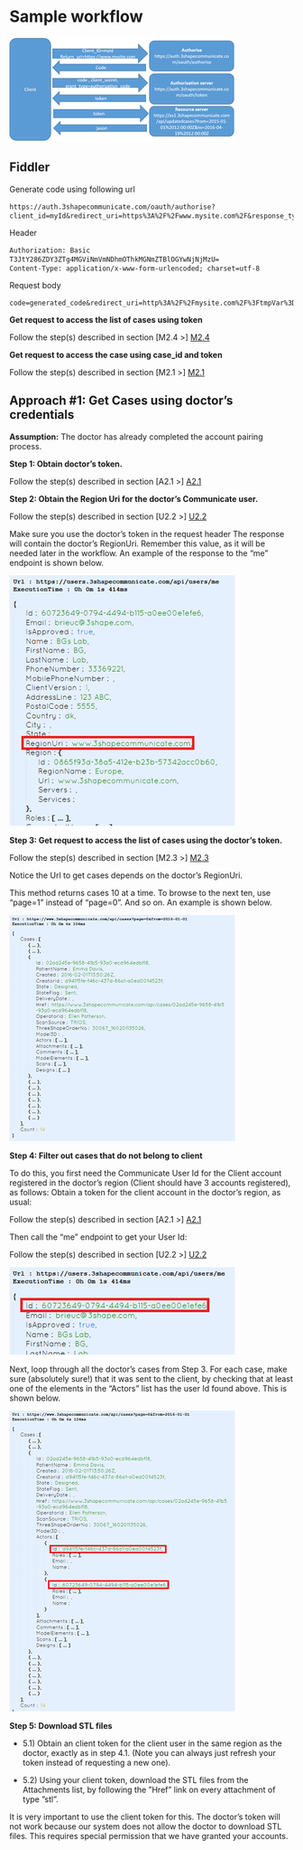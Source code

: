 # Sample workflow
![alt tag](OAuth2Flow2.png)

## Fiddler
Generate code using following url
```
https://auth.3shapecommunicate.com/oauth/authorise?client_id=myId&redirect_uri=https%3A%2F%2Fwww.mysite.com%2F&response_type=code
```

Header
```
Authorization: Basic T3JtY286ZDY3ZTg4MGViNmVmNDhmOThkMGNmZTBlOGYwNjNjMzU=
Content-Type: application/x-www-form-urlencoded; charset=utf-8
```
Request body
```
code=generated_code&redirect_uri=http%3A%2F%2Fmysite.com%2F%3FtmpVar%3D0&grant_type=authorization_code
```

**Get request to access the list of cases using token**

Follow the step(s) described in section [M2.4 >] [M2.4]

**Get request to access the case using case_id and token**

Follow the step(s) described in section [M2.1 >] [M2.1]

## Approach #1: Get Cases using doctor’s credentials

**Assumption:** The doctor has already completed the account pairing process. 

**Step 1: Obtain doctor’s token.**

Follow the step(s) described in section [A2.1 >] [A2.1]

**Step 2: Obtain the Region Uri for the doctor’s Communicate user.**

Follow the step(s) described in section [U2.2 >] [U2.2]

Make sure you use the doctor’s token in the request header
The response will contain the doctor’s RegionUri. 
Remember this value, as it will be needed later in the workflow. 
An example of the response to the “me” endpoint is shown below.

![alt tag](ApiBrowserMe.png)

**Step 3: Get request to access the list of cases using the doctor’s token.**

Follow the step(s) described in section [M2.3 >] [M2.3]

Notice the Url to get cases depends on the doctor’s RegionUri.

This method returns cases 10 at a time. To browse to the next ten, use “page=1” instead of “page=0”. And so on. An example is shown below.

![alt tag](ApiBrowserCasesPage0.png)

**Step 4: Filter out cases that do not belong to client**

To do this, you first need the Communicate User Id for the Client account registered in the doctor’s region (Client should have 3 accounts registered), as follows:
Obtain a token for the client account in the doctor’s region, as usual:

Follow the step(s) described in section [A2.1 >] [A2.1]

Then call the “me” endpoint to get your User Id:

Follow the step(s) described in section [U2.2 >] [U2.2]

![alt tag](ApiBrowserMe2.png)

Next, loop through all the doctor’s cases from Step 3. For each case, make sure (absolutely sure!) that it was sent to the client, by checking that at least one of the elements in the “Actors” list has the user Id found above. This is shown below.

![alt tag](ApiBrowserCasesPage0_2.png)

**Step 5: Download STL files**

* 5.1) Obtain an client token for the client user in the same region as the doctor, exactly as in step 4.1. (Note you can always just refresh your token instead of requesting a new one).

* 5.2) Using your client token, download the STL files from the Attachments list, by following the ”Href” link on every attachment of type ”stl”.

It is very important to use the client token for this. The doctor’s token will not work because our system does not allow the doctor to download STL files. This requires special permission that we have granted your accounts.

[A2.1]: http://3shapeas.github.io/Communicate.Development/AuthenticationServiceReference.html#a2-token-requests-a21-get-token
[U2.2]: http://3shapeas.github.io/Communicate.Development/UserServiceReference.html#u2-user-requests-u22-get-user
[M2.3]: http://3shapeas.github.io/Communicate.Development/MetadataServiceReference.html#m2-case-requests-m23-get-cases
[M2.4]: http://3shapeas.github.io/Communicate.Development/MetadataServiceReference.html#m2-case-requests-m24-get-updated-cases
[M2.1]: http://3shapeas.github.io/Communicate.Development/MetadataServiceReference.html#m2-case-requests-m21-get-case